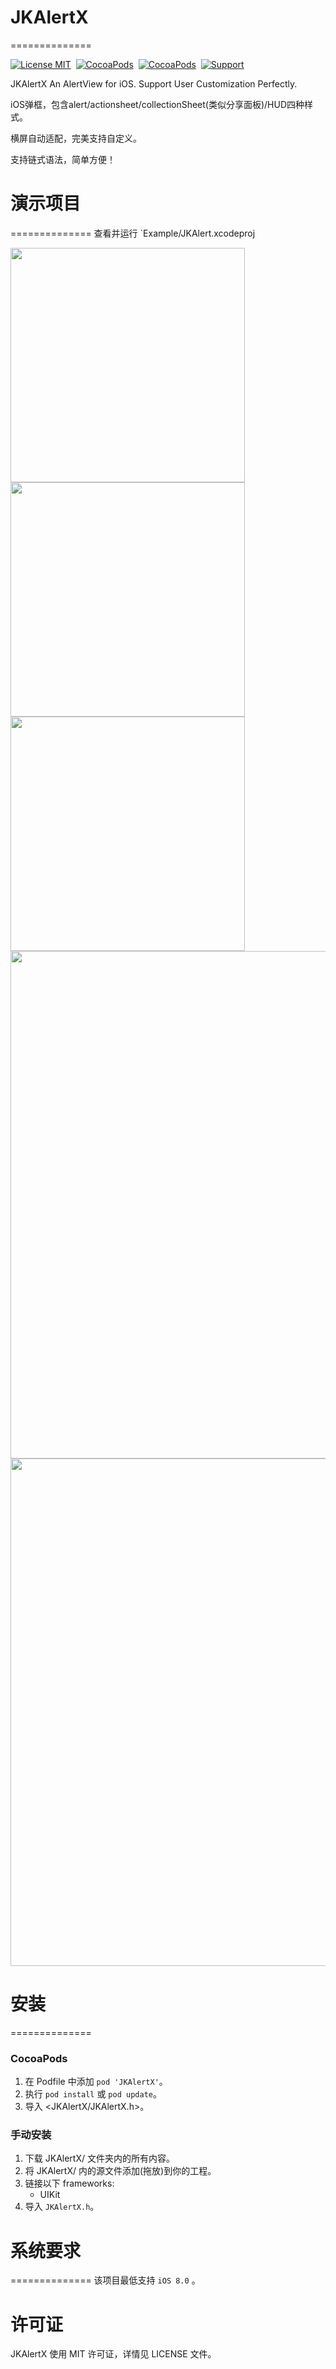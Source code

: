 # JKAlertX
==============

[![License MIT](https://img.shields.io/badge/license-MIT-green.svg?style=flat)](https://raw.githubusercontent.com/ibireme/JKAlertX/master/LICENSE)&nbsp;
[![CocoaPods](http://img.shields.io/cocoapods/v/JKAlertX.svg?style=flat)](http://cocoapods.org/pods/JKAlertX)&nbsp;
[![CocoaPods](http://img.shields.io/cocoapods/p/JKAlertX.svg?style=flat)](http://cocoadocs.org/docsets/JKAlertX)&nbsp;
[![Support](https://img.shields.io/badge/support-iOS8+-blue.svg?style=flat)](https://www.apple.com/nl/ios/)&nbsp;


JKAlertX An AlertView for iOS. Support User Customization Perfectly.  

iOS弹框，包含alert/actionsheet/collectionSheet(类似分享面板)/HUD四种样式。  

横屏自动适配，完美支持自定义。  

支持链式语法，简单方便！

# 演示项目
==============
查看并运行 `Example/JKAlert.xcodeproj

<img src="https://raw.github.com/Jacky-An/JKAlertX/master/Example/Snapshots/plain.PNG" width="375"><br/>
<img src="https://raw.github.com/Jacky-An/JKAlertX/master/Example/Snapshots/actionSheet.PNG" width="375"><br/>
<img src="https://raw.github.com/Jacky-An/JKAlertX/master/Example/Snapshots/collectionSheet.PNG" width="375"><br/>
<img src="https://raw.github.com/Jacky-An/JKAlertX/master/Example/Snapshots/actionSheet_Landscape.PNG" width="812"><br/>
<img src="https://raw.github.com/Jacky-An/JKAlertX/master/Example/Snapshots/collectionSheetLandscape.PNG" width="812"><br/>

# 安装
==============

### CocoaPods

1. 在 Podfile 中添加  `pod 'JKAlertX'`。
2. 执行 `pod install` 或 `pod update`。
3. 导入 \<JKAlertX/JKAlertX.h\>。

### 手动安装

1. 下载 JKAlertX/ 文件夹内的所有内容。
2. 将 JKAlertX/ 内的源文件添加(拖放)到你的工程。
4. 链接以下 frameworks:
    * UIKit
6. 导入 `JKAlertX.h`。

# 系统要求
==============
该项目最低支持 `iOS 8.0` 。


许可证
==============
JKAlertX 使用 MIT 许可证，详情见 LICENSE 文件。
